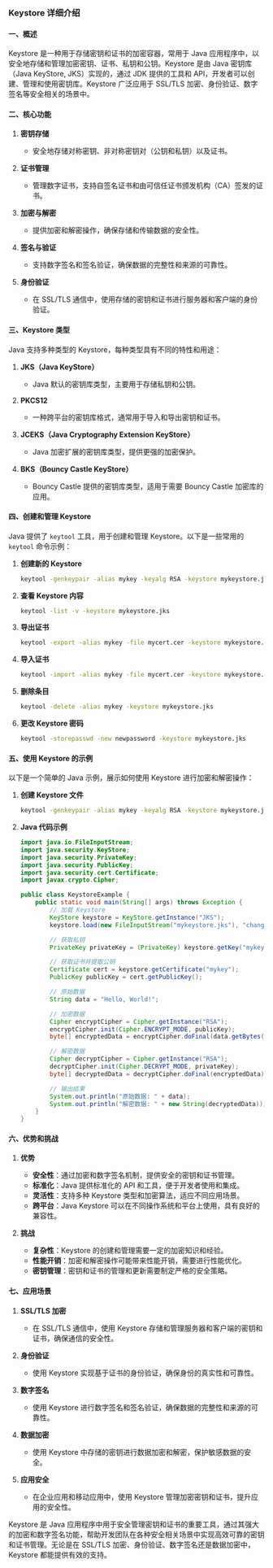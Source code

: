 ### Keystore 详细介绍

#### 一、概述

Keystore 是一种用于存储密钥和证书的加密容器，常用于 Java 应用程序中，以安全地存储和管理加密密钥、证书、私钥和公钥。Keystore 是由 Java 密钥库（Java KeyStore, JKS）实现的，通过 JDK 提供的工具和 API，开发者可以创建、管理和使用密钥库。Keystore 广泛应用于 SSL/TLS 加密、身份验证、数字签名等安全相关的场景中。

#### 二、核心功能

1. **密钥存储**
   - 安全地存储对称密钥、非对称密钥对（公钥和私钥）以及证书。

2. **证书管理**
   - 管理数字证书，支持自签名证书和由可信任证书颁发机构（CA）签发的证书。

3. **加密与解密**
   - 提供加密和解密操作，确保存储和传输数据的安全性。

4. **签名与验证**
   - 支持数字签名和签名验证，确保数据的完整性和来源的可靠性。

5. **身份验证**
   - 在 SSL/TLS 通信中，使用存储的密钥和证书进行服务器和客户端的身份验证。

#### 三、Keystore 类型

Java 支持多种类型的 Keystore，每种类型具有不同的特性和用途：

1. **JKS（Java KeyStore）**
   - Java 默认的密钥库类型，主要用于存储私钥和公钥。

2. **PKCS12**
   - 一种跨平台的密钥库格式，通常用于导入和导出密钥和证书。

3. **JCEKS（Java Cryptography Extension KeyStore）**
   - Java 加密扩展的密钥库类型，提供更强的加密保护。

4. **BKS（Bouncy Castle KeyStore）**
   - Bouncy Castle 提供的密钥库类型，适用于需要 Bouncy Castle 加密库的应用。

#### 四、创建和管理 Keystore

Java 提供了 `keytool` 工具，用于创建和管理 Keystore。以下是一些常用的 `keytool` 命令示例：

1. **创建新的 Keystore**
   ```bash
   keytool -genkeypair -alias mykey -keyalg RSA -keystore mykeystore.jks -keysize 2048 -validity 365
   ```

2. **查看 Keystore 内容**
   ```bash
   keytool -list -v -keystore mykeystore.jks
   ```

3. **导出证书**
   ```bash
   keytool -export -alias mykey -file mycert.cer -keystore mykeystore.jks
   ```

4. **导入证书**
   ```bash
   keytool -import -alias mykey -file mycert.cer -keystore mykeystore.jks
   ```

5. **删除条目**
   ```bash
   keytool -delete -alias mykey -keystore mykeystore.jks
   ```

6. **更改 Keystore 密码**
   ```bash
   keytool -storepasswd -new newpassword -keystore mykeystore.jks
   ```

#### 五、使用 Keystore 的示例

以下是一个简单的 Java 示例，展示如何使用 Keystore 进行加密和解密操作：

1. **创建 Keystore 文件**
   ```bash
   keytool -genkeypair -alias mykey -keyalg RSA -keystore mykeystore.jks -storepass changeit -keypass changeit -dname "CN=Test, OU=Test, O=Test, L=Test, S=Test, C=US"
   ```

2. **Java 代码示例**
   ```java
   import java.io.FileInputStream;
   import java.security.KeyStore;
   import java.security.PrivateKey;
   import java.security.PublicKey;
   import java.security.cert.Certificate;
   import javax.crypto.Cipher;
   
   public class KeystoreExample {
       public static void main(String[] args) throws Exception {
           // 加载 Keystore
           KeyStore keystore = KeyStore.getInstance("JKS");
           keystore.load(new FileInputStream("mykeystore.jks"), "changeit".toCharArray());
   
           // 获取私钥
           PrivateKey privateKey = (PrivateKey) keystore.getKey("mykey", "changeit".toCharArray());
   
           // 获取证书并提取公钥
           Certificate cert = keystore.getCertificate("mykey");
           PublicKey publicKey = cert.getPublicKey();
   
           // 原始数据
           String data = "Hello, World!";
   
           // 加密数据
           Cipher encryptCipher = Cipher.getInstance("RSA");
           encryptCipher.init(Cipher.ENCRYPT_MODE, publicKey);
           byte[] encryptedData = encryptCipher.doFinal(data.getBytes());
   
           // 解密数据
           Cipher decryptCipher = Cipher.getInstance("RSA");
           decryptCipher.init(Cipher.DECRYPT_MODE, privateKey);
           byte[] decryptedData = decryptCipher.doFinal(encryptedData);
   
           // 输出结果
           System.out.println("原始数据: " + data);
           System.out.println("解密数据: " + new String(decryptedData));
       }
   }
   ```

#### 六、优势和挑战

1. **优势**
   - **安全性**：通过加密和数字签名机制，提供安全的密钥和证书管理。
   - **标准化**：Java 提供标准化的 API 和工具，便于开发者使用和集成。
   - **灵活性**：支持多种 Keystore 类型和加密算法，适应不同应用场景。
   - **跨平台**：Java Keystore 可以在不同操作系统和平台上使用，具有良好的兼容性。

2. **挑战**
   - **复杂性**：Keystore 的创建和管理需要一定的加密知识和经验。
   - **性能开销**：加密和解密操作可能带来性能开销，需要进行性能优化。
   - **密钥管理**：密钥和证书的管理和更新需要制定严格的安全策略。

#### 七、应用场景

1. **SSL/TLS 加密**
   - 在 SSL/TLS 通信中，使用 Keystore 存储和管理服务器和客户端的密钥和证书，确保通信的安全性。

2. **身份验证**
   - 使用 Keystore 实现基于证书的身份验证，确保身份的真实性和可靠性。

3. **数字签名**
   - 使用 Keystore 进行数字签名和签名验证，确保数据的完整性和来源的可靠性。

4. **数据加密**
   - 使用 Keystore 中存储的密钥进行数据加密和解密，保护敏感数据的安全。

5. **应用安全**
   - 在企业应用和移动应用中，使用 Keystore 管理加密密钥和证书，提升应用的安全性。

Keystore 是 Java 应用程序中用于安全管理密钥和证书的重要工具，通过其强大的加密和数字签名功能，帮助开发团队在各种安全相关场景中实现高效可靠的密钥和证书管理。无论是在 SSL/TLS 加密、身份验证、数字签名还是数据加密中，Keystore 都能提供有效的支持。